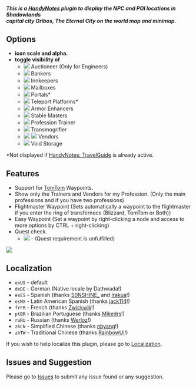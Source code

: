 ##### **This is a [HandyNotes](https://www.curseforge.com/wow/addons/handynotes) plugin to display the NPC and POI locations in Shadowlands <br> capital city Oribos, The Eternal City on the world map and minimap.**

## Options
* **icon scale and alpha.**
* **toggle visibility of**
    * ![](https://i.imgur.com/7i2g9sh.png) Auctioneer (Only for Engineers)
    * ![](https://i.imgur.com/WohtUwP.png) Bankers
    * ![](https://i.imgur.com/wAga1cd.png) Innkeepers
    * ![](https://i.imgur.com/nMNw49K.png) Mailboxes
    * ![](https://i.imgur.com/NIUq9ta.png) Portals*
    * ![](https://i.imgur.com/qnvvSpq.png) Teleport Platforms*
    * ![](https://i.imgur.com/FCGho5k.png) Armor Enhancers
    * ![](https://i.imgur.com/oxhxncv.png) Stable Masters
    * ![](https://i.imgur.com/sKsc6Jc.png) Profession Trainer
    * ![](https://i.imgur.com/71Ybhb5.png) Transmogrifier
    * ![](https://i.imgur.com/OlyHdAf.png) ![](https://i.imgur.com/8Z3EJlm.png) Vendors
    * ![](https://i.imgur.com/8TkUTLl.png) Void Storage

*Not displayed if [HandyNotes: TravelGuide](https://www.curseforge.com/wow/addons/handynotes-travelguide) is already active.

## Features
* Support for [TomTom](https://www.curseforge.com/wow/addons/tomtom) Waypoints.
* Show only the Trainers and Vendors for my Profession. (Only the main professions and if you have two professions)
* Flightmaster Waypoint (Sets automatically a waypoint to the flightmaster if you enter the ring of transfernece (Blizzard, TomTom or Both))
* Easy Waypoint (Set a waypoint by right-clicking a node and access to more options by CTRL + right-clicking)
* Quest check.
    * ![](https://i.imgur.com/bOL9btW.png) - (Quest requirement is unfulfilled)

![](https://i.imgur.com/hdvHenc.png)

## Localization
* `enUS` - default
* `deDE` - German (Native locale by Dathwada!)
* `esES` - Spanish (thanks [S0NSHINE_](https://www.curseforge.com/members/S0NSHINE_) and [Irakua](https://www.curseforge.com/members/Irakua)!)
* `esMX` - Latin American Spanish (thanks [jack114](https://www.curseforge.com/members/jack114)!)
* `frFR` - French (thanks [Zwickwik](https://www.curseforge.com/members/zickwik)!)
* `ptBR` - Brazilian Portuguese (thanks [Mikedrs](https://www.curseforge.com/members/mikedrs)!)
* `ruRU` - Russian (thanks [Werloz](https://www.curseforge.com/members/werloz)!)
* `zhCN` - Simplified Chinese (thanks [nbyang](https://www.curseforge.com/members/nbyang)!)
* `zhTW` - Traditional Chinese (thanks [RainbowUI](https://www.curseforge.com/members/rainbowui)!)

If you wish to help localize this plugin, please go to [Localization](https://www.curseforge.com/wow/addons/handynotes-oribos/localization).

## Issues and Suggestion

Please go to [Issues](https://github.com/Dathwada/handynotes-oribos/issues) to submit any issue found or any suggestion.
